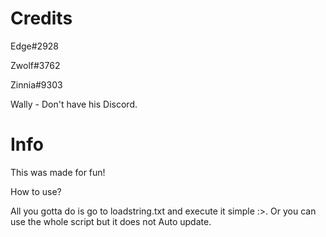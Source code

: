 # Credits
Edge#2928

Zwolf#3762

Zinnia#9303

Wally - Don't have his Discord.



# Info
This was made for fun!

How to use?

All you gotta do is go to loadstring.txt and execute it simple :>. Or you can use the whole script but it does not Auto update.
